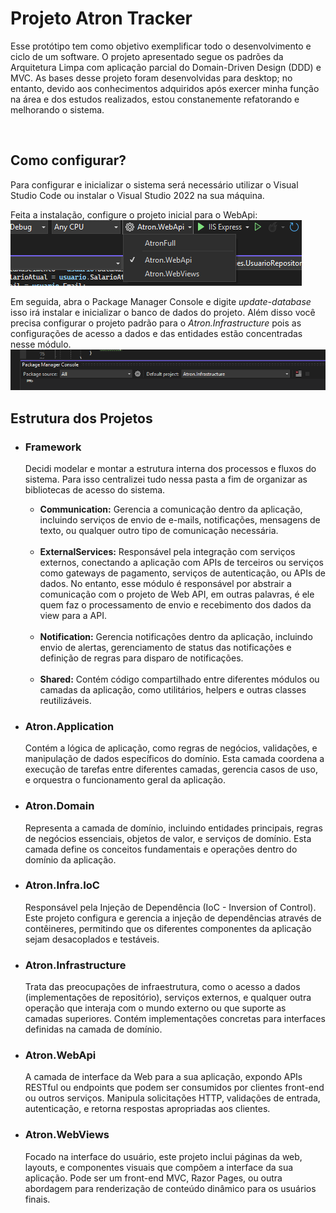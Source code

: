 <!DOCTYPE html>
<html>
<head>
</head>
<body>

<h1>Projeto Atron Tracker</h1>

<p>Esse protótipo tem como objetivo exemplificar todo o desenvolvimento e ciclo de um software. O projeto apresentado segue os padrões da Arquitetura Limpa com aplicação parcial do Domain-Driven Design (DDD) e MVC. As bases desse projeto foram desenvolvidas para desktop; no entanto, devido aos conhecimentos adquiridos após exercer minha função na área e dos estudos realizados, estou constanemente refatorando e melhorando o sistema.</p>
<br>

<div>
  <h2>Como configurar?</h2>
  <p> Para configurar e inicializar o sistema será necessário utilizar o Visual Studio Code ou instalar o Visual Studio 2022 na sua máquina.

  Feita a instalação, configure o projeto inicial para o WebApi: <img src="images/ProjetoInicialConfig.png" alt="Configuração do projeto inicial">  

  Em seguida, abra o Package Manager Console e digite <i>update-database</i> isso irá instalar e inicializar o banco de dados do projeto. Além disso você precisa configurar o projeto padrão para o <i>Atron.Infrastructure</i> pois as configurações de acesso a dados e das entidades estão concentradas nesse módulo.
  <img src="images/ConfigPMC.png" alt="Configuração do PMC">
  </p>
</div>

<h2>Estrutura dos Projetos</h2>

<ul>
  <li>
    <h3>Framework</h3>
    <p>Decidi modelar e montar a estrutura interna dos processos e fluxos do sistema. Para isso centralizei tudo nessa pasta a fim de organizar as bibliotecas de acesso do sistema.</p>
    <ul>
      <li>
        <strong>Communication:</strong> Gerencia a comunicação dentro da aplicação, incluindo serviços de envio de e-mails, notificações, mensagens de texto, ou qualquer outro tipo de comunicação necessária.
      </li>
      <br>
      <li>
        <strong>ExternalServices:</strong> Responsável pela integração com serviços externos, conectando a aplicação com APIs de terceiros ou serviços como gateways de pagamento, serviços de autenticação, ou APIs de dados. No entanto, esse módulo é responsável por abstrair a comunicação com o projeto de Web API, em outras palavras, é ele quem faz o processamento de envio e recebimento dos dados da view para a API.
      </li>
      <br>
      <li>
        <strong>Notification:</strong> Gerencia notificações dentro da aplicação, incluindo envio de alertas, gerenciamento de status das notificações e definição de regras para disparo de notificações.
      </li>
      <br>
      <li>
        <strong>Shared:</strong> Contém código compartilhado entre diferentes módulos ou camadas da aplicação, como utilitários, helpers e outras classes reutilizáveis.
      </li>
    </ul>
  </li>

  <li>
    <h3>Atron.Application</h3>
    <p>Contém a lógica de aplicação, como regras de negócios, validações, e manipulação de dados específicos do domínio. Esta camada coordena a execução de tarefas entre diferentes camadas, gerencia casos de uso, e orquestra o funcionamento geral da aplicação.</p>
  </li>

  <li>
    <h3>Atron.Domain</h3>
    <p>Representa a camada de domínio, incluindo entidades principais, regras de negócios essenciais, objetos de valor, e serviços de domínio. Esta camada define os conceitos fundamentais e operações dentro do domínio da aplicação.</p>
  </li>

  <li>
    <h3>Atron.Infra.IoC</h3>
    <p>Responsável pela Injeção de Dependência (IoC - Inversion of Control). Este projeto configura e gerencia a injeção de dependências através de contêineres, permitindo que os diferentes componentes da aplicação sejam desacoplados e testáveis.</p>
  </li>

  <li>
    <h3>Atron.Infrastructure</h3>
    <p>Trata das preocupações de infraestrutura, como o acesso a dados (implementações de repositório), serviços externos, e qualquer outra operação que interaja com o mundo externo ou que suporte as camadas superiores. Contém implementações concretas para interfaces definidas na camada de domínio.</p>
  </li>

  <li>
    <h3>Atron.WebApi</h3>
    <p>A camada de interface da Web para a sua aplicação, expondo APIs RESTful ou endpoints que podem ser consumidos por clientes front-end ou outros serviços. Manipula solicitações HTTP, validações de entrada, autenticação, e retorna respostas apropriadas aos clientes.</p>
  </li>

  <li>
    <h3>Atron.WebViews</h3>
    <p>Focado na interface do usuário, este projeto inclui páginas da web, layouts, e componentes visuais que compõem a interface da sua aplicação. Pode ser um front-end MVC, Razor Pages, ou outra abordagem para renderização de conteúdo dinâmico para os usuários finais.</p>
  </li>
</ul>

</body>
</html>
